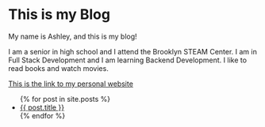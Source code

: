 # This is my Blog

My name is Ashley, and this is my blog!

I am a senior in high school and I attend the Brooklyn STEAM Center. I am in Full Stack Development and I am  learning Backend Development. I like to read books and watch movies. 

[This is the link to my personal website](https://adalei1801.github.io/)

<ul>
  {% for post in site.posts %}
    <li>
      <a href="{{ post.url | relative_url }}">{{ post.title }}</a>
    </li>
  {% endfor %}
</ul>